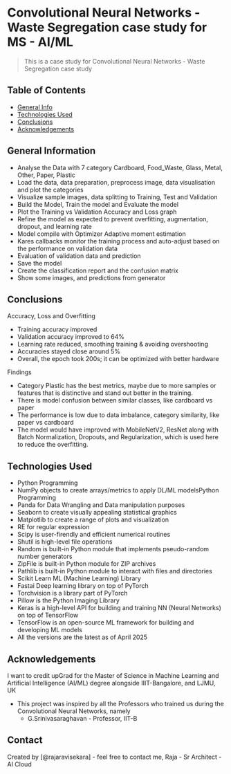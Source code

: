 # Convolutional Neural Networks - Waste Segregation case study for MS - AI/ML
> This is a case study for Convolutional Neural Networks - Waste Segregation case study

## Table of Contents
* [General Info](#general-information)
* [Technologies Used](#technologies-used)
* [Conclusions](#conclusions)
* [Acknowledgements](#acknowledgements)

<!-- You can include any other section that is pertinent to your problem -->

## General Information
- Analyse the Data with 7 category Cardboard, Food_Waste, Glass, Metal, Other, Paper, Plastic
- Load the data, data preparation, preprocess image, data visualisation and plot the categories
- Visualize sample images, data splitting to Training, Test and Validation
- Build the Model, Train the model and Evaluate the model
- Plot the Training vs Validation Accuracy and Loss graph
- Refine the model as expected to prevent overfitting, augmentation, dropout, and learning rate
- Model compile with Optimizer Adaptive moment estimation
- Kares callbacks monitor the training process and auto-adjust based on the performance on validation data
- Evaluation of validation data and prediction
- Save the model
- Create the classification report and the confusion matrix
- Show some images, and predictions from generator
  
<!-- You don't have to answer all the questions - just the ones relevant to your project. -->

## Conclusions
Accuracy, Loss and Overfitting 
- Training accuracy improved
- Validation accuracy improved to 64%
- Learning rate reduced, smoothing training & avoiding overshooting
- Accuracies stayed close around 5%
- Overall, the epoch took 200s; it can be optimized with better hardware

Findings 
- Category Plastic has the best metrics, maybe due to more samples or features that is distinctive and stand out better in the training.
- There is model confusion between similar classes, like cardboard vs paper
- The performance is low due to data imbalance, category similarity, like paper vs cardboard
- The model would have improved with MobileNetV2, ResNet along with Batch Normalization, Dropouts, and Regularization, which is used here to reduce the overfitting. 
<!-- You don't have to answer all the questions - just the ones relevant to your project. -->


## Technologies Used
- Python Programming
- NumPy objects to create arrays/metrics to apply DL/ML modelsPython Programming
- Panda for Data Wrangling and Data manipulation purposes
- Seaborn to create visually appealing statistical graphics
- Matplotlib to create a range of plots and visualization
- RE for regular expression
- Scipy is user-firendly and efficient numerical routines
- Shutil is high-level file operations
- Random is built-in Python module that implements pseudo-random number generators
- ZipFile is built-in Python module for ZIP archives
- Pathlib is built-in Python module to interact with files and directories
- Scikit Learn ML (Machine Learning) Library
- Fastai Deep learning library on top of PyTorch
- Torchvision is a library part of PyTorch
- Pillow is the Python Imaging Library
- Keras is a high-level API for building and training NN (Neural Networks) on top of TensorFlow
- TensorFlow is an open-source ML framework for building and developing ML models
- All the versions are the latest as of April 2025

<!-- As the library versions keep on changing, it is recommended to mention the version of the library used in this project -->

## Acknowledgements
I want to credit upGrad for the Master of Science in Machine Learning and Artificial Intelligence (AI/ML) degree alongside IIIT-Bangalore, and LJMU, UK
- This project was inspired by all the Professors who trained us during the Convolutional Neural Networks, namely
  - G.Srinivasaraghavan - Professor, IIT-B

## Contact
Created by [@rajaravisekara] - feel free to contact me, Raja - Sr Architect - AI Cloud


<!-- Optional -->
<!-- ## License -->
<!-- This project is open source and available under the [... License](). -->

<!-- You don't have to include all sections - just the one's relevant to your project -->
